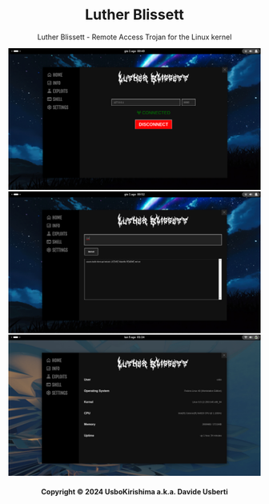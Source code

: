 <div align="center">

# Luther Blissett
Luther Blissett - Remote Access Trojan for the Linux kernel

<img src="https://raw.githubusercontent.com/UsboKirishima/lutherblissett/main/assets/screen1.png">
<img src="https://raw.githubusercontent.com/UsboKirishima/lutherblissett/main/assets/screen2.png">
<img src="https://raw.githubusercontent.com/UsboKirishima/lutherblissett/main/assets/screen3.png">

#### Copyright © 2024 UsboKirishima a.k.a. Davide Usberti

</div>